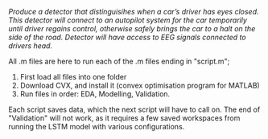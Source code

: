 *Produce a detector that distinguisihes when a car’s driver has eyes closed. This detector will connect to an autopilot system for the car temporarily until driver regains control, otherwise safely brings the car to a halt on the side of the road. Detector will have access to EEG signals connected to drivers head.*

All .m files are here to run each of the .m files ending in "script.m";
1. First load all files into one folder
2. Download CVX, and install it (convex optimisation program for MATLAB)
3. Run files in order: EDA, Modelling, Validation.

Each script saves data, which the next script will have to call on.
The end of "Validation" will not work, as it requires a few saved workspaces from running the LSTM model with various configurations.

